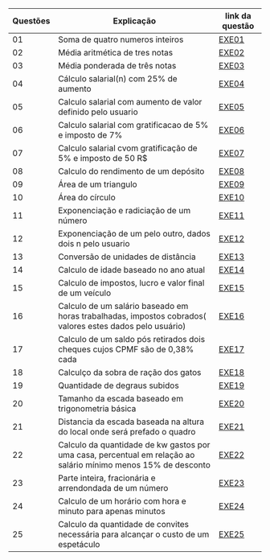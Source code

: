 | Questões| Explicação                          | link da questão |
|-------|--------------------------------------|  -|
| 01    |  Soma de quatro numeros inteiros    |[EXE01](EXE01)
| 02    |  Média aritmética de tres notas     |[EXE02](EXE02)
| 03    |  Média ponderada de três notas       |[EXE03](EXE03)
| 04    |  Cálculo salarial(n) com 25% de aumento     |[EXE04](EXE04)
| 05    |  Calculo salarial com aumento de valor definido pelo usuario     |[EXE05](EXE05)
| 06    |  Calculo salarial com gratificacao de 5% e imposto de 7%       |[EXE06](EXE06)
| 07    |  Calculo salarial cvom gratificação de 5% e imposto de 50 R$     |[EXE07](EXE07)
| 08    |  Calculo do rendimento de um depósito       |[EXE08](EXE08)
| 09    |  Área de um triangulo      |[EXE09](EXE09)
| 10    |  Área do círculo   |[EXE10](EXE10)
| 11    |  Exponenciação e radiciação de um número |[EXE11](EXE11)
| 12    |  Exponenciação de um pelo outro, dados dois n pelo usuario      |[EXE12](EXE12)
| 13    |  Conversão de unidades de distância       |[EXE13](EXE13)
| 14    |  Calculo de idade baseado no ano atual   |[EXE14](EXE14)
| 15    |  Calculo de impostos, lucro e valor final de um veículo    |[EXE15](EXE15)
| 16    |  Calculo de um salário baseado em horas trabalhadas, impostos cobrados( valores estes dados pelo usuário)     |[EXE16](EXE16)
| 17    |  Calculo de um saldo pós retirados dois cheques cujos CPMF são de 0,38% cada     |[EXE17](EXE17)
| 18    |  Calculço da sobra de ração dos gatos      |[EXE18](EXE18)
| 19    |  Quantidade de degraus subidos    |[EXE19](EXE19)
| 20    |  Tamanho da escada baseado em trigonometria básica      |[EXE20](EXE20)
| 21    | Distancia da escada baseada na altura do local onde será prefado o quadro|[EXE21](EXE21)
| 22    |  Calculo da quantidade de kw gastos por uma casa, percentual em relação ao salário mínimo menos 15% de desconto      |[EXE22](EXE22)
| 23    |  Parte inteira, fracionária e arrendondada de um número    |[EXE23](EXE23)
| 24    |  Calculo de um horário com hora e minuto para apenas minutos  |[EXE24](EXE24)
| 25    |  Calculo da quantidade de convites necessária para alcançar o custo de um espetáculo     |[EXE25](EXE25)
